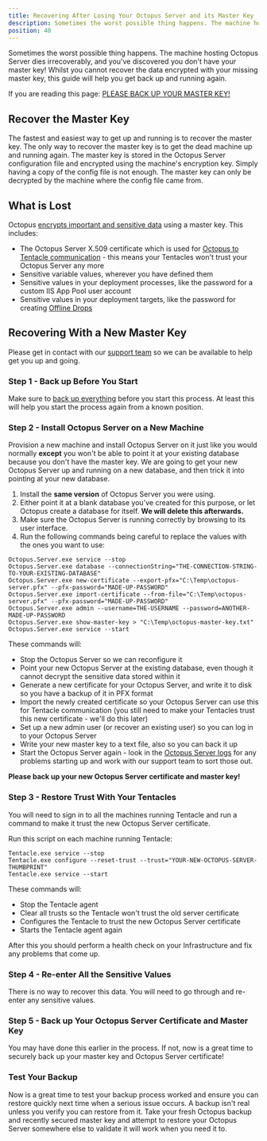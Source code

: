 ```yaml
---
title: Recovering After Losing Your Octopus Server and its Master Key
description: Sometimes the worst possible thing happens. The machine hosting Octopus Server dies irrecoverably, and you realize you didn't backup your master key! This guide will help you get back up and running.
position: 40
---
```


Sometimes the worst possible thing happens. The machine hosting Octopus Server dies irrecoverably, and you've discovered you don't have your master key! Whilst you cannot recover the data encrypted with your missing master key, this guide will help you get back up and running again.

If you are reading this page: [PLEASE BACK UP YOUR MASTER KEY!](/docs/api-and-integration/octopus.server.exe-command-line/show-master-key.md)

## Recover the Master Key

The fastest and easiest way to get up and running is to recover the master key. The only way to recover the master key is to get the dead machine up and running again. The master key is stored in the Octopus Server configuration file and encrypted using the machine's encryption key. Simply having a copy of the config file is not enough. The master key can only be decrypted by the machine where the config file came from.

## What is Lost

Octopus [encrypts important and sensitive data](/docs/administration/security/data-encryption.md) using a master key. This includes:

- The Octopus Server X.509 certificate which is used for [Octopus to Tentacle communication](/docs/administration/security/octopus-tentacle-communication/index.md) - this means your Tentacles won't trust your Octopus Server any more
- Sensitive variable values, wherever you have defined them
- Sensitive values in your deployment processes, like the password for a custom IIS App Pool user account
- Sensitive values in your deployment targets, like the password for creating [Offline Drops](/docs/infrastructure/offline-package-drop.md)

## Recovering With a New Master Key

Please get in contact with our [support team](https://octopus.com/support) so we can be available to help get you up and going.

### Step 1 - Back up Before You Start

Make sure to [back up everything](/docs/administration/backup-and-restore.md) before you start this process. At least this will help you start the process again from a known position.

### Step 2 - Install Octopus Server on a New Machine

Provision a new machine and install Octopus Server on it just like you would normally **except** you won't be able to point it at your existing database because you don't have the master key. We are going to get your new Octopus Server up and running on a new database, and then trick it into pointing at your new database.

1. Install the **same version** of Octopus Server you were using.
1. Either point it at a blank database you've created for this purpose, or let Octopus create a database for itself. **We will delete this afterwards.**
1. Make sure the Octopus Server is running correctly by browsing to its user interface.
1. Run the following commands being careful to replace the values with the ones you want to use:

```plaintext
Octopus.Server.exe service --stop
Octopus.Server.exe database --connectionString="THE-CONNECTION-STRING-TO-YOUR-EXISTING-DATABASE"
Octopus.Server.exe new-certificate --export-pfx="C:\Temp\octopus-server.pfx" --pfx-password="MADE-UP-PASSWORD"
Octopus.Server.exe import-certificate --from-file="C:\Temp\octopus-server.pfx" --pfx-password="MADE-UP-PASSWORD"
Octopus.Server.exe admin --username=THE-USERNAME --password=ANOTHER-MADE-UP-PASSWORD
Octopus.Server.exe show-master-key > "C:\Temp\octopus-master-key.txt"
Octopus.Server.exe service --start
```

These commands will:

- Stop the Octopus Server so we can reconfigure it
- Point your new Octopus Server at the existing database, even though it cannot decrypt the sensitive data stored within it
- Generate a new certificate for your Octopus Server, and write it to disk so you have a backup of it in PFX format
- Import the newly created certificate so your Octopus Server can use this for Tentacle communication (you still need to make your Tentacles trust this new certificate - we'll do this later)
- Set up a new admin user (or recover an existing user) so you can log in to your Octopus Server
- Write your new master key to a text file, also so you can back it up
- Start the Octopus Server again - look in the [Octopus Server logs](/docs/support/log-files.md) for any problems starting up and work with our support team to sort those out.

**Please back up your new Octopus Server certificate and master key!**

### Step 3 - Restore Trust With Your Tentacles

You will need to sign in to all the machines running Tentacle and run a command to make it trust the new Octopus Server certificate.

Run this script on each machine running Tentacle:

```plaintext
Tentacle.exe service --stop
Tentacle.exe configure --reset-trust --trust="YOUR-NEW-OCTOPUS-SERVER-THUMBPRINT"
Tentacle.exe service --start
```

These commands will:

- Stop the Tentacle agent
- Clear all trusts so the Tentacle won't trust the old server certificate
- Configures the Tentacle to trust the new Octopus Server certificate
- Starts the Tentacle agent again

After this you should perform a health check on your Infrastructure and fix any problems that come up.

### Step 4 - Re-enter All the Sensitive Values

There is no way to recover this data. You will need to go through and re-enter any sensitive values.

### Step 5 - Back up Your Octopus Server Certificate and Master Key

You may have done this earlier in the process. If not, now is a great time to securely back up your master key and Octopus Server certificate!

### Test Your Backup
Now is a great time to test your backup process worked and ensure you can restore quickly next time when a serious issue occurs. A backup isn't real unless you verify you can restore from it. Take your fresh Octopus backup and recently secured master key and attempt to restore your Octopus Server somewhere else to validate it will work when you need it to.
